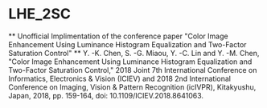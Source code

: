 # LHE_2SC
** Unofficial Implimentation of the conference paper "Color Image Enhancement Using Luminance Histogram Equalization and Two-Factor Saturation Control" **
Y. -K. Chen, S. -G. Miaou, Y. -C. Lin and Y. -M. Chen, "Color Image Enhancement Using Luminance Histogram Equalization and Two-Factor Saturation Control," 2018 Joint 7th International Conference on Informatics, Electronics & Vision (ICIEV) and 2018 2nd International Conference on Imaging, Vision & Pattern Recognition (icIVPR), Kitakyushu, Japan, 2018, pp. 159-164, doi: 10.1109/ICIEV.2018.8641063.

